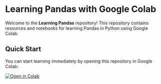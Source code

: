 # Learning Pandas with Google Colab

Welcome to the **Learning Pandas** repository! This repository contains resources and notebooks for learning Pandas in Python using Google Colab.

## Quick Start

You can start learning immediately by opening this repository in Google Colab:

[![Open in Colab](https://colab.research.google.com/assets/colab-badge.svg)](https://colab.research.google.com/github/yourusername/your-repo-name/blob/main/notebooks/intro_to_pandas.ipynb)
